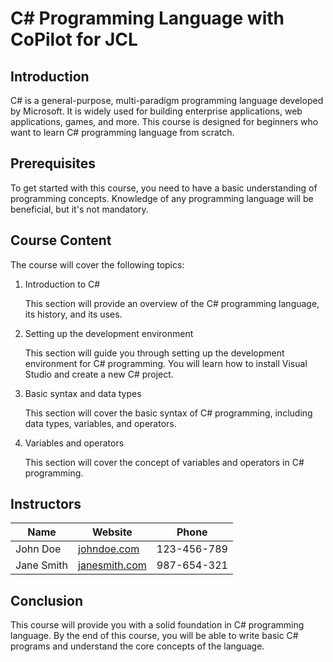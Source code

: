 <!-- 
This document outlines a course on learning c# programming language. The course is designed for beginners and is intended to be an introductory learning experience. 
-->

# C# Programming Language with CoPilot for JCL

## Introduction

C# is a general-purpose, multi-paradigm programming language developed by Microsoft. It is widely used for building enterprise applications, web applications, games, and more. This course is designed for beginners who want to learn C# programming language from scratch.

## Prerequisites

To get started with this course, you need to have a basic understanding of programming concepts. Knowledge of any programming language will be beneficial, but it's not mandatory.

## Course Content

The course will cover the following topics:

1) Introduction to C#

    This section will provide an overview of the C# programming language, its history, and its uses.

2) Setting up the development environment

    This section will guide you through setting up the development environment for C# programming. You will learn how to install Visual Studio and create a new C# project.
3) Basic syntax and data types

    This section will cover the basic syntax of C# programming, including data types, variables, and operators.
4) Variables and operators

    This section will cover the concept of variables and operators in C# programming.

<!--
Generate a table of instructors for the course with the following columns:
- Name
- Website
- Phone
-->

## Instructors

| Name          | Website                   | Phone       |
| ------------- | ------------------------- | ----------- |
| John Doe      | [johndoe.com](http://www.johndoe.com) | 123-456-789 |
| Jane Smith    | [janesmith.com](http://www.janesmith.com) | 987-654-321 |

## Conclusion

This course will provide you with a solid foundation in C# programming language. By the end of this course, you will be able to write basic C# programs and understand the core concepts of the language.
